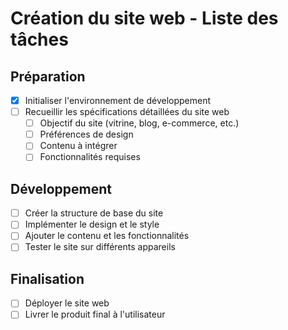 # Création du site web - Liste des tâches

## Préparation
- [x] Initialiser l'environnement de développement
- [ ] Recueillir les spécifications détaillées du site web
  - [ ] Objectif du site (vitrine, blog, e-commerce, etc.)
  - [ ] Préférences de design
  - [ ] Contenu à intégrer
  - [ ] Fonctionnalités requises

## Développement
- [ ] Créer la structure de base du site
- [ ] Implémenter le design et le style
- [ ] Ajouter le contenu et les fonctionnalités
- [ ] Tester le site sur différents appareils

## Finalisation
- [ ] Déployer le site web
- [ ] Livrer le produit final à l'utilisateur
